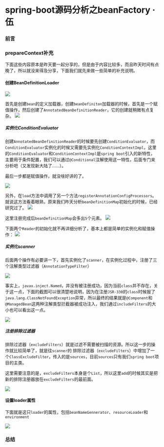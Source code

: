 # spring-boot源码分析之beanFactory · 伍

### 前言



### prepareContext补充

下面这些内容原本是昨天要一起分享的，但是由于内容比较多，而且昨天时间有点晚了，所以就没来得及分享，下面我们就先来做一些简单的补充说明。

#### 创建BeanDefinitionLoader

![](https://gitee.com/sysker/picBed/raw/master/20210907211014.png)

  首先是创建`bean`的定义加载器，创建`beanDefiniton`加载器的时候，首先是一个赋值操作，然后创建了`AnnotatedBeanDefinitionReader`，它的创建就稍微有点复杂。 ![](https://gitee.com/sysker/picBed/raw/master/20210907211446.png)

##### 实例化ConditionEvaluator

  创建`AnnotatedBeanDefinitionReader`的时候要先创建`ConditionEvaluator`，而`ConditionEvaluator`实例化的时候又需要先实例化`ConditionContextImpl`，这里的`ConditionEvaluator`和`ConditionContextImpl`是`spring boot`引入的新特性，主要用于条件配置，我们可以通过`@Conditional`注解使用这一特性，后面专门来分析吧（又发现新大陆了……）。

  最后一步都是赋值操作，就没啥好讲的了。

  ![](https://gitee.com/sysker/picBed/raw/master/20210907212256.png)

  另外，在`load`方法中调用了另一个方法`registerAnnotationConfigProcessors`。就说这方法看着眼熟，原来我们昨天分析`beanDefinitionMap`初始化的时候，已经研究过了。  ![](https://gitee.com/sysker/picBed/raw/master/20210907214219.png)

  这里注册完成后`beanDefinitionMap`会多出`5`个元素。  ![](https://gitee.com/sysker/picBed/raw/master/20210906212208.png)

  下面两个`Reader`的初始化就不再详细分析了，基本上都是简单的实例化和赋值操作：  ![](https://gitee.com/sysker/picBed/raw/master/20210907214756.png)

##### 实例化scanner

  后面两个操作有必要讲一下，首先实例化了`scanner`，在实例化过程中，注册了三个注解类型过滤器（`AnnotationTypeFilter`）

![](https://gitee.com/sysker/picBed/raw/master/20210908082829.png) 

事实上，`javax.inject.Named`，并没有被注册成功，因为当前`class`并不存在，关于这一点，下面的截图可以很清楚地说明，因为在注册`JSR-330`的`class`时候报了`java.lang.ClassNotFoundException`异常，所以最终的结果就是`@Component`和`@ManagedBean`这两种注解类型拦截器被成功注入，我们通过`includeFilters`的大小也可以看出这一点。

![](https://gitee.com/sysker/picBed/raw/master/20210908083456.png) 

##### 注册排除过滤器

排除过滤器（`excludeFilters`）就是过滤不需要被扫描的资源。所以这一步的操作就比较简单了，就是往`scanner`的 排除过滤器（`excludeFilters`）中增加了一个`ClassExcludeFilter`，传入的是`sources`，目前`sources`只有我们`spring boot`项目的主类。

这里需要注意的是，`excludeFilters`本身是个`List`，所以这里`add`的时候其实是把新的排除注册器放在`excludeFilters`的最前面。

![](https://gitee.com/sysker/picBed/raw/master/20210908084904.png)

#### 设置loader属性

下面就是这只`loader`的属性，包括`beanNameGennerator`、`resourceLoader`和`environment`

![](https://gitee.com/sysker/picBed/raw/master/20210908090105.png)

### 总结